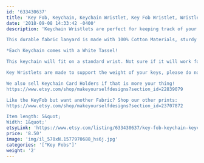 ```yaml
---
id: '633430637'
title: 'Key Fob, Keychain, Keychain Wristlet, Key Fob Wristlet, Wristlet, Wristlet, Key Chain, Teacher Gift, Key Ring'
date: '2018-09-08 14:33:42 -0400'
description: 'Keychain Wristlets are perfect for keeping track of your keys while grocery shopping, going to the gym, or running errands. Available in super fun and cute fabrics- they also make an awesome gift for teachers, coworkers, neighbors and friends!!

This durable fabric lanyard is made with 100% Cotton Materials, sturdy interfacing, and silver hardware. Pattern of the fabric will vary with each Key Fob- no two are identical.

*Each Keychain comes with a White Tassel!

This keychain will fit on a standard wrist. Not sure if it will work for you? Our Key Wristlets are made with a 12&quot; long piece of fabric, folded in half to create the look.

Key Wristlets are made to support the weight of your keys, please do not use this as a support for a purse or anything heavier than the average keychain.

We also sell Keychain Card Holders if that is more your thing! 
https://www.etsy.com/shop/makeyourselfdesigns?section_id=22839079

Like the KeyFob but want another Fabric? Shop our other prints:
https://www.etsy.com/shop/makeyourselfdesigns?section_id=23707872

Item length: 5&quot;
Width: 1&quot;'
etsyLink: 'https://www.etsy.com/listing/633430637/key-fob-keychain-keychain-wristlet-key?utm_source=synctostaticsite&utm_medium=api&utm_campaign=api'
price: '8.50'
image: 'img/il_570xN.1577970688_hs6j.jpg'
categories: '["Key Fobs"]'
weight: '2'
---
```

